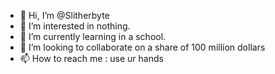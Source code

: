 - 👋 Hi, I’m @Slitherbyte
- 👀 I’m interested in nothing.
- 🌱 I’m currently learning in a school.
- 💞️ I’m looking to collaborate on a share of 100 million dollars
- 📫 How to reach me : use ur hands

<!---
SlitherByte/SlitherByte is a ✨ special ✨ repository because its `README.md` (this file) appears on your GitHub profile.
You can click the Preview link to take a look at your changes.
--->
